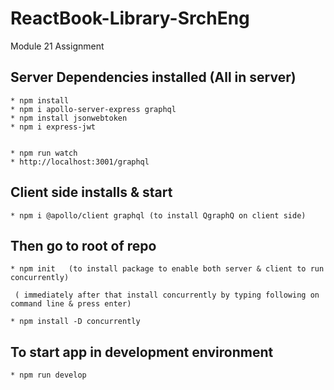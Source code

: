 # ReactBook-Library-SrchEng

Module 21 Assignment

## Server Dependencies installed (All in server)
    
    * npm install
    * npm i apollo-server-express graphql
    * npm install jsonwebtoken
    * npm i express-jwt


    * npm run watch
    * http://localhost:3001/graphql

## Client side installs & start

    * npm i @apollo/client graphql (to install QgraphQ on client side)

## Then go to root of repo 

    * npm init   (to install package to enable both server & client to run concurrently)
     
     ( immediately after that install concurrently by typing following on command line & press enter)

    * npm install -D concurrently

## To start app in development environment

    * npm run develop
     